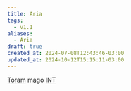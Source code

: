 ```yaml
---
title: Aria
tags:
  - v1.1
aliases:
  - Aria
draft: true
created_at: 2024-07-08T12:43:46-03:00
updated_at: 2024-10-12T15:15:11-03:00
---
```


[Toram](../../../../entrada/2024/07/26/Toram.md)
mago [INT](../../../../entrada/2024/07/26/Toram_INT.md)